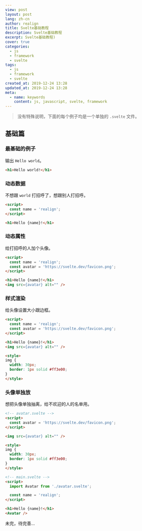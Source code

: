 ```yaml
---
view: post
layout: post
lang: zh-cn
author: realign
title: Svelte基础教程
description: Svelte基础教程
excerpt: Svelte基础教程)
cover: true
categories:
  - js
  - framework
  - svelte
tags:
  - js
  - framework
  - svelte
created_at: 2019-12-24 13:28
updated_at: 2019-12-24 13:28
meta:
  - name: keywords
    content: js, javascript, svelte, framework
---
```


> 没有特殊说明，下面的每个例子均是一个单独的 `.svelte` 文件。

## 基础篇

### 最基础的例子

输出 `Hello world`。

```html
<h1>Hello world!</h1>
```

### 动态数据

不想跟 `world` 打招呼了，想跟别人打招呼。

```html
<script>
  const name = 'realign';
</script>

<h1>Hello {name}!</h1>
```

### 动态属性

给打招呼的人加个头像。

```html
<script>
  const name = 'realign';
  const avatar = 'https://svelte.dev/favicon.png';
</script>

<h1>Hello {name}!</h1>
<img src={avatar} alt="" />
```

### 样式渲染

给头像设置大小跟边框。

```html
<script>
  const name = 'realign';
  const avatar = 'https://svelte.dev/favicon.png';
</script>

<h1>Hello {name}!</h1>
<img src={avatar} alt="" />

<style>
img {
  width: 30px;
  border: 1px solid #ff3e00;
}
</style>
```

### 头像单独放

想把头像单独抽离，给不欢迎的人的名单用。

```html
<!-- avatar.svelte -->
<script>
  const avatar = 'https://svelte.dev/favicon.png';
</script>

<img src={avatar} alt="" />

<style>
img {
  width: 30px;
  border: 1px solid #ff3e00;
}
</style>
```

```html
<!-- main.svelte -->
<script>
  import Avatar from './avatar.svelte';

  const name = 'realign';
</script>

<h1>Hello {name}!</h1>
<Avatar />
```

未完，待完善...
